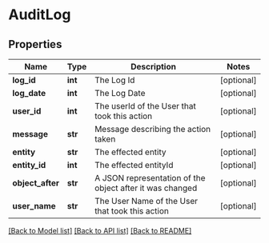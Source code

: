 # AuditLog

## Properties
Name | Type | Description | Notes
------------ | ------------- | ------------- | -------------
**log_id** | **int** | The Log Id | [optional] 
**log_date** | **int** | The Log Date | [optional] 
**user_id** | **int** | The userId of the User that took this action | [optional] 
**message** | **str** | Message describing the action taken | [optional] 
**entity** | **str** | The effected entity | [optional] 
**entity_id** | **int** | The effected entityId | [optional] 
**object_after** | **str** | A JSON representation of the object after it was changed | [optional] 
**user_name** | **str** | The User Name of the User that took this action | [optional] 

[[Back to Model list]](../README.md#documentation-for-models) [[Back to API list]](../README.md#documentation-for-api-endpoints) [[Back to README]](../README.md)


